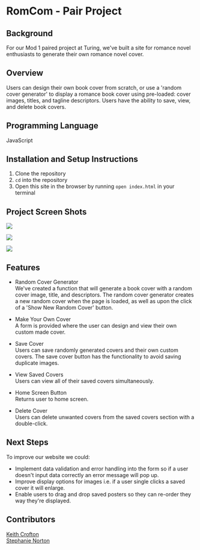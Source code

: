 # RomCom - Pair Project

## Background
For our Mod 1 paired project at Turing, we've built a site for romance novel enthusiasts to generate their own romance novel cover.

## Overview  
Users can design their own book cover from scratch, or use a 'random cover generator' to display a romance book cover using pre-loaded: cover images, titles, and tagline descriptors. Users have the ability to save, view, and delete book covers.

## Programming Language
JavaScript

## Installation and Setup Instructions
1. Clone the repository
2. `cd` into the repository
3. Open this site in the browser by running `open index.html` in your terminal

## Project Screen Shots

![](https://i.imgur.com/UqlNcrd.png)

![](https://i.imgur.com/WdTuqGB.png)

![](https://i.imgur.com/TPB8w7U.jpg)

## Features   
* Random Cover Generator    
We've created a function that will generate a book cover with a random cover image, title, and descriptors. The random cover generator creates a new random cover when the page is loaded, as well as upon the click of a 'Show New Random Cover' button.

* Make Your Own Cover  
A form is provided where the user can design and view their own custom made cover.

* Save Cover  
Users can save randomly generated covers and their own custom covers. The save cover button has the functionality to avoid saving duplicate images.

* View Saved Covers  
Users can view all of their saved covers simultaneously.

* Home Screen Button   
Returns user to home screen.

* Delete Cover  
Users can delete unwanted covers from the saved covers section with a double-click.

## Next Steps
To improve our website we could:   
 * Implement data validation and error handling into the form so if a user doesn't input data correctly an error message will pop up.  
 * Improve display options for images i.e. if a user single clicks a saved cover it will enlarge.  
 * Enable users to drag and drop saved posters so they can re-order they way they're displayed.  

## Contributors    
<a href="https://github.com/KeithCrofton">Keith Crofton</a>   
<a href="https://github.com/NakiNorton">Stephanie Norton</a>  
